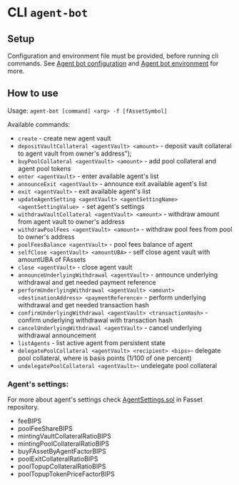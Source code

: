 # CLI `agent-bot`

## Setup

Configuration and environment file must be provided, before running cli commands. See [Agent bot configuration](./config.md#agent-bot-configuration-file) and [Agent bot environment](./config.md#agent-bot-environment-file) for more.

## How to use

Usage: `agent-bot [command] <arg> -f [fAssetSymbol]`

Available commands:

-   `create` - create new agent vault
-   `depositVaultCollateral <agentVault> <amount>` - deposit vault collateral to agent vault from owner's address");
-   `buyPoolCollateral <agentVault> <amount>` - add pool collateral and agent pool tokens
-   `enter <agentVault>` - enter available agent's list
-   `announceExit <agentVault>` - announce exit available agent's list
-   `exit <agentVault>` - exit available agent's list
-   `updateAgentSetting <agentVault> <agentSettingName> <agentSettingValue> `- set agent's settings
-   `withdrawVaultCollateral <agentVault> <amount>` - withdraw amount from agent vault to owner's address
-   `withdrawPoolFees <agentVault> <amount>` - withdraw pool fees from pool to owner's address
-   `poolFeesBalance <agentVault>` - pool fees balance of agent
-   `selfClose <agentVault> <amountUBA>` - self close agent vault with amountUBA of FAssets
-   `close <agentVault>` - close agent vault
-   `announceUnderlyingWithdrawal <agentVault>` - announce underlying withdrawal and get needed payment reference
-   `performUnderlyingWithdrawal <agentVault> <amount> <destinationAddress> <paymentReference>` - perform underlying withdrawal and get needed transaction hash
-   `confirmUnderlyingWithdrawal <agentVault> <transactionHash>` - confirm underlying withdrawal with transaction hash
-   `cancelUnderlyingWithdrawal <agentVault>` - cancel underlying withdrawal announcement
-   `listAgents` - list active agent from persistent state
-   `delegatePoolCollateral <agentVault> <recipient> <bips>`- delegate pool collateral, where <bips> is basis points (1/100 of one percent)
-   `undelegatePoolCollateral <agentVault>`- undelegate pool collateral

### Agent's settings:

For more about agent's settings check [AgentSettings.sol](https://gitlab.com/flarenetwork/fasset/-/blob/main/contracts/userInterfaces/data/AgentSettings.sol) in Fasset repository.

-   feeBIPS
-   poolFeeShareBIPS
-   mintingVaultCollateralRatioBIPS
-   mintingPoolCollateralRatioBIPS
-   buyFAssetByAgentFactorBIPS
-   poolExitCollateralRatioBIPS
-   poolTopupCollateralRatioBIPS
-   poolTopupTokenPriceFactorBIPS
